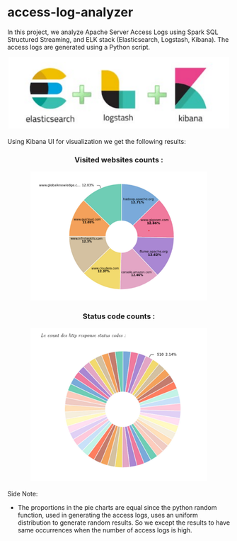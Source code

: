 # access-log-analyzer

In this project, we analyze Apache Server Access Logs using Spark SQL Structured Streaming, and ELK stack (Elasticsearch, Logstash, Kibana). The access logs are generated using a Python script.
<br>
<div align="center">
  <img width="500px" src="images/elk.png">
</div>
<br>
Using Kibana UI for visualization we get the following results:
<div align="center">
  <h3>Visited websites counts :</h3>
  <img width="400px" src="images/visited-counts.png">
  <h3>Status code counts :</h3>
  <img width="400px" src="images/status-counts.png">
</div>
<br>
Side Note:
  
  - The proportions in the pie charts are equal since the python random function, used in generating the access logs, uses an uniform distribution to generate random results. So we except the results to have same occurrences when the number of access logs is high.


